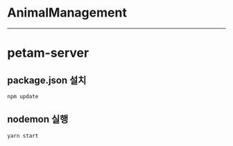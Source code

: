 # AnimalManagement

---

# petam-server

## package.json 설치
```shell
npm update
```

## nodemon 실행
```shell
yarn start
```